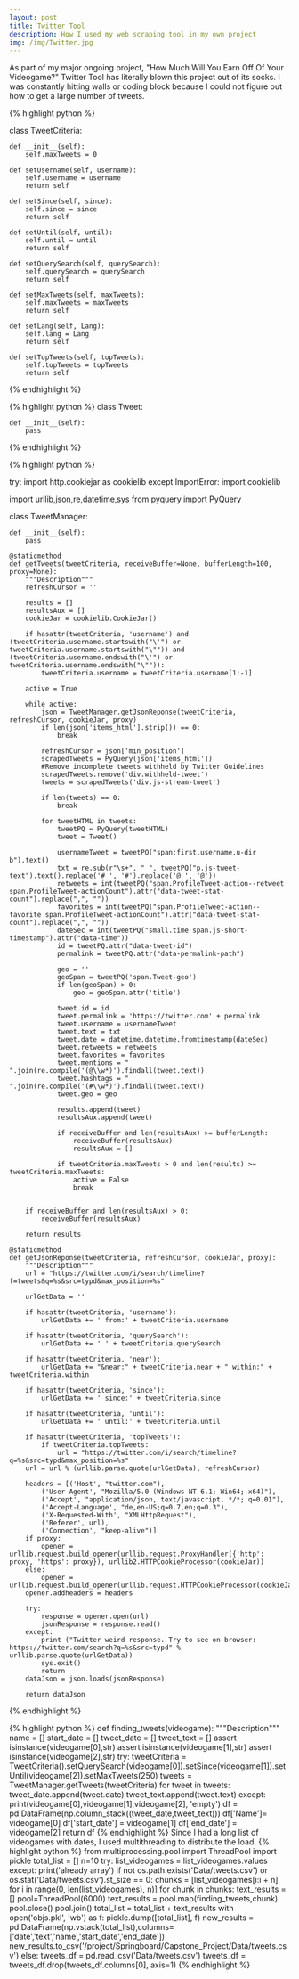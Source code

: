 ```yaml
---
layout: post
title: Twitter Tool
description: How I used my web scraping tool in my own project
img: /img/Twitter.jpg
---
```

As part of my major ongoing project, "How Much Will You Earn Off Of Your Videogame?"
Twitter Tool has literally blown this project out of its socks. I was constantly hitting walls or coding block because I could not figure out how to get a large number of tweets. 

{% highlight python %}

class TweetCriteria:

    def __init__(self):
        self.maxTweets = 0

    def setUsername(self, username):
        self.username = username
        return self

    def setSince(self, since):
        self.since = since
        return self

    def setUntil(self, until):
        self.until = until
        return self

    def setQuerySearch(self, querySearch):
        self.querySearch = querySearch
        return self

    def setMaxTweets(self, maxTweets):
        self.maxTweets = maxTweets
        return self

    def setLang(self, Lang):
        self.lang = Lang
        return self

    def setTopTweets(self, topTweets):
        self.topTweets = topTweets
        return self


{% endhighlight %}

{% highlight python %}
class Tweet:

    def __init__(self):
        pass

{% endhighlight %}

{% highlight python %}

try:
    import http.cookiejar as cookielib
except ImportError:
    import cookielib
    
import urllib,json,re,datetime,sys
from pyquery import PyQuery

class TweetManager:
	
	def __init__(self):
		pass
		
	@staticmethod
	def getTweets(tweetCriteria, receiveBuffer=None, bufferLength=100, proxy=None):
		"""Description"""
		refreshCursor = ''
	
		results = []
		resultsAux = []
		cookieJar = cookielib.CookieJar()
		
		if hasattr(tweetCriteria, 'username') and (tweetCriteria.username.startswith("\'") or tweetCriteria.username.startswith("\"")) and (tweetCriteria.username.endswith("\'") or tweetCriteria.username.endswith("\"")):
			tweetCriteria.username = tweetCriteria.username[1:-1]

		active = True

		while active:
			json = TweetManager.getJsonReponse(tweetCriteria, refreshCursor, cookieJar, proxy)
			if len(json['items_html'].strip()) == 0:
				break

			refreshCursor = json['min_position']
			scrapedTweets = PyQuery(json['items_html'])
			#Remove incomplete tweets withheld by Twitter Guidelines
			scrapedTweets.remove('div.withheld-tweet')
			tweets = scrapedTweets('div.js-stream-tweet')
			
			if len(tweets) == 0:
				break
			
			for tweetHTML in tweets:
				tweetPQ = PyQuery(tweetHTML)
				tweet = Tweet()
				
				usernameTweet = tweetPQ("span:first.username.u-dir b").text()
				txt = re.sub(r"\s+", " ", tweetPQ("p.js-tweet-text").text().replace('# ', '#').replace('@ ', '@'))
				retweets = int(tweetPQ("span.ProfileTweet-action--retweet span.ProfileTweet-actionCount").attr("data-tweet-stat-count").replace(",", ""))
				favorites = int(tweetPQ("span.ProfileTweet-action--favorite span.ProfileTweet-actionCount").attr("data-tweet-stat-count").replace(",", ""))
				dateSec = int(tweetPQ("small.time span.js-short-timestamp").attr("data-time"))
				id = tweetPQ.attr("data-tweet-id")
				permalink = tweetPQ.attr("data-permalink-path")
				
				geo = ''
				geoSpan = tweetPQ('span.Tweet-geo')
				if len(geoSpan) > 0:
					geo = geoSpan.attr('title')
				
				tweet.id = id
				tweet.permalink = 'https://twitter.com' + permalink
				tweet.username = usernameTweet
				tweet.text = txt
				tweet.date = datetime.datetime.fromtimestamp(dateSec)
				tweet.retweets = retweets
				tweet.favorites = favorites
				tweet.mentions = " ".join(re.compile('(@\\w*)').findall(tweet.text))
				tweet.hashtags = " ".join(re.compile('(#\\w*)').findall(tweet.text))
				tweet.geo = geo
				
				results.append(tweet)
				resultsAux.append(tweet)
				
				if receiveBuffer and len(resultsAux) >= bufferLength:
					receiveBuffer(resultsAux)
					resultsAux = []
				
				if tweetCriteria.maxTweets > 0 and len(results) >= tweetCriteria.maxTweets:
					active = False
					break
					
		
		if receiveBuffer and len(resultsAux) > 0:
			receiveBuffer(resultsAux)
		
		return results
	
	@staticmethod
	def getJsonReponse(tweetCriteria, refreshCursor, cookieJar, proxy):
		"""Description"""
		url = "https://twitter.com/i/search/timeline?f=tweets&q=%s&src=typd&max_position=%s"
		
		urlGetData = ''
		
		if hasattr(tweetCriteria, 'username'):
			urlGetData += ' from:' + tweetCriteria.username
		
		if hasattr(tweetCriteria, 'querySearch'):
			urlGetData += ' ' + tweetCriteria.querySearch
		
		if hasattr(tweetCriteria, 'near'):
			urlGetData += "&near:" + tweetCriteria.near + " within:" + tweetCriteria.within
		
		if hasattr(tweetCriteria, 'since'):
			urlGetData += ' since:' + tweetCriteria.since
			
		if hasattr(tweetCriteria, 'until'):
			urlGetData += ' until:' + tweetCriteria.until
		
		if hasattr(tweetCriteria, 'topTweets'):
			if tweetCriteria.topTweets:
				url = "https://twitter.com/i/search/timeline?q=%s&src=typd&max_position=%s"
		url = url % (urllib.parse.quote(urlGetData), refreshCursor)
       
		headers = [('Host', "twitter.com"),
			('User-Agent', "Mozilla/5.0 (Windows NT 6.1; Win64; x64)"),
			('Accept', "application/json, text/javascript, */*; q=0.01"),
			('Accept-Language', "de,en-US;q=0.7,en;q=0.3"),
			('X-Requested-With', "XMLHttpRequest"),
			('Referer', url),
			('Connection', "keep-alive")]
		if proxy:
			opener = urllib.request.build_opener(urllib.request.ProxyHandler({'http': proxy, 'https': proxy}), urllib2.HTTPCookieProcessor(cookieJar))
		else:
			opener = urllib.request.build_opener(urllib.request.HTTPCookieProcessor(cookieJar))
		opener.addheaders = headers

		try:
			response = opener.open(url)         
			jsonResponse = response.read()
		except:
			print ("Twitter weird response. Try to see on browser: https://twitter.com/search?q=%s&src=typd" % urllib.parse.quote(urlGetData))
			sys.exit()
			return
		dataJson = json.loads(jsonResponse)
		
		return dataJson		

{% endhighlight %}

{% highlight python %}
def finding_tweets(videogame):
    """Description"""
    name = []
    start_date = []
    tweet_date = []
    tweet_text = []
    assert isinstance(videogame[0],str)
    assert isinstance(videogame[1],str)
    assert isinstance(videogame[2],str)
    try:
        tweetCriteria = TweetCriteria().setQuerySearch(videogame[0]).setSince(videogame[1]).setUntil(videogame[2]).setMaxTweets(250)
        tweets = TweetManager.getTweets(tweetCriteria)
        for tweet in tweets:
            tweet_date.append(tweet.date)
            tweet_text.append(tweet.text)
    except:
        print(videogame[0],videogame[1],videogame[2], 'empty')
    df = pd.DataFrame(np.column_stack((tweet_date,tweet_text)))
    df['Name']= videogame[0] 
    df['start_date'] = videogame[1]
    df['end_date'] = videogame[2]
    return df
{% endhighlight %}
Since I had a long list of videogames with dates, I used multithreading to distribute the load. 
{% highlight python %}
from multiprocessing.pool import ThreadPool
import pickle
total_list = []
n=10
try:
    list_videogames = list_videogames.values
except:
    print('already array')
if not os.path.exists('Data/tweets.csv') or os.stat('Data/tweets.csv').st_size == 0:
    chunks = [list_videogames[i:i + n] for i in range(0, len(list_videogames), n)]
    for chunk in chunks:
        text_results = []
        pool=ThreadPool(6000)
        text_results = pool.map(finding_tweets,chunk)
        pool.close()
        pool.join()
        total_list = total_list + text_results
        with open('objs.pkl', 'wb') as f:
            pickle.dump([total_list], f)
    new_results = pd.DataFrame(np.vstack(total_list),columns=['date','text','name','start_date','end_date'])
    new_results.to_csv('/project/Springboard/Capstone_Project/Data/tweets.csv')
else:
    tweets_df = pd.read_csv('Data/tweets.csv')
    tweets_df = tweets_df.drop(tweets_df.columns[0], axis=1)
{% endhighlight %} 